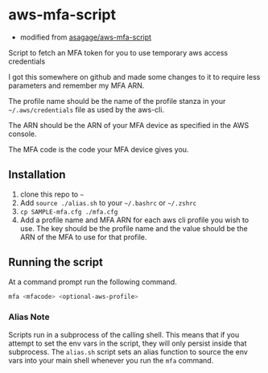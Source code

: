 # aws-mfa-script
- modified from [asagage/aws-mfa-script](https://github.com/asagage/aws-mfa-script)

Script to fetch an MFA token for you to use temporary aws access credentials

I got this somewhere on github and made some changes to it to require 
less parameters and remember my MFA ARN.  

The profile name should be the name of the profile stanza in your 
`~/.aws/credentials` file as used by the aws-cli.

The ARN should be the ARN of your MFA device as specified in the AWS console.

The MFA code is the code your MFA device gives you.

## Installation
1. clone this repo to `~`
1. Add `source ./alias.sh` to your `~/.bashrc` or `~/.zshrc`
2. `cp SAMPLE-mfa.cfg ./mfa.cfg` 
3. Add a profile name and MFA ARN for each aws cli profile you wish to use. The key should be the profile name and the value should be the ARN of the MFA to use for that profile.

## Running the script

At a command prompt run the following command.

```bash
mfa <mfacode> <optional-aws-profile>
```

### Alias Note

Scripts run in a subprocess of the calling shell.  This means that 
if you attempt to set the env vars in the script, they will only persist
inside that subprocess.  The `alias.sh` script sets an alias function to source the env vars into your main shell whenever you 
run the `mfa` command.
